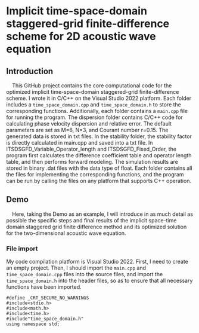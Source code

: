 # Implicit time-space-domain staggered-grid finite-difference scheme for 2D acoustic wave equation  
## Introduction
  &nbsp;&nbsp;&nbsp;&nbsp;This GitHub project contains the core computational code for the optimized implicit time-space-domain staggered-grid finite-difference scheme. I wrote it in C/C++ on the Visual Studio 2022 platform. Each folder includes a `time_space_domain.cpp` and `time_space_domain.h` to store the corresponding functions. Additionally, each folder contains a `main.cpp` file for running the program.
  The dispersion folder contains C/C++ code for calculating phase velocity dispersion and relative error. The default parameters are set as M=6, N=3, and Courant number r=0.15. The generated data is stored in txt files.
  In the stability folder, the stability factor is directly calculated in main.cpp and saved into a txt file.
  In ITSDSGFD_Variable_Operator_length and ITSDSGFD_Fixed_Order, the program first calculates the difference coefficient table and operator length table, and then performs forward modeling. The simulation results are stored in binary .dat files with the data type of float. Each folder contains all the files for implementing the corresponding functions, and the program can be run by calling the files on any platform that supports C++ operation.
## Demo
 &nbsp;&nbsp;&nbsp;&nbsp;Here, taking the Demo as an example, I will introduce in as much detail as possible the specific steps and final results of the implicit space-time domain staggered grid finite difference method and its optimized solution for the two-dimensional acoustic wave equation.
### File import
My code compilation platform is Visual Studio 2022. First, I need to create an empty project. Then, I should import the `main.cpp` and `time_space_domain.cpp` files into the source files, and import the `time_space_domain.h` into the header files, so as to ensure that all necessary functions have been imported.

```cpp{: .line-numbers}
#define _CRT_SECURE_NO_WARNINGS
#include<stdio.h>
#include<math.h>
#include<time.h>
#include"time_space_domain.h"
using namespace std;
